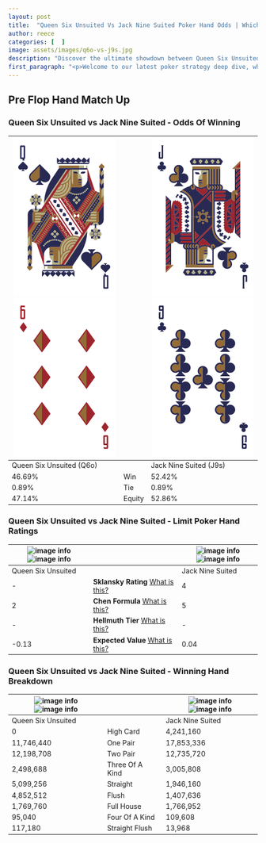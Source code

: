 ```yaml
---
layout: post
title:  "Queen Six Unsuited Vs Jack Nine Suited Poker Hand Odds | Which Is The Better Hand In Poker? A Complete Guide"
author: reece
categories: [  ]
image: assets/images/q6o-vs-j9s.jpg
description: "Discover the ultimate showdown between Queen Six Unsuited and Jack Nine Suited in poker! Uncover the odds, strategies, and scenarios where one hand triumphs over the other. Get ready to up your poker game with this thrilling analysis."
first_paragraph: "<p>Welcome to our latest poker strategy deep dive, where we're pitting two distinct hands against each other in a high-stakes showdown: Queen Six Unsuited vs Jack Nine Suited.</p><p>In the dynamic world of poker, every decision counts, and knowing which hand holds the upper hand is key to your success at the table.</p><p>In this article, we'll dissect these two hands, explore the scenarios where one dominates the other, and equip you with the knowledge to make strategic choices that can tip the odds in your favor.</p><p>Get ready to unravel the intriguing dynamics of these poker hands and elevate your game to new heights.</p>"
---
```




[comment]: # (sp0)

## Pre Flop Hand Match Up

<div class="table hand-ratings" markdown="1"> 



### Queen Six Unsuited vs Jack Nine Suited - Odds Of Winning


    
| ![image info](assets/images/hand1/q.png) ![image info](assets/images/hand1/6o.png) |  | ![image info](assets/images/hand2/j.png) ![image info](assets/images/hand2/9.png) |
| -------- | -------- | -------- |
| Queen Six Unsuited (Q6o) |  | Jack Nine Suited (J9s) |
| 46.69% | Win | 52.42% |
| 0.89% | Tie | 0.89% |
| 47.14% | Equity | 52.86% |




[comment]: # (sp1)



### Queen Six Unsuited vs Jack Nine Suited - Limit Poker Hand Ratings


    
| ![image info](https://www.riverpairs.com/assets/images/hand1/q.png) ![image info](https://www.riverpairs.com/assets/images/hand1/6o.png) |  | ![image info](https://www.riverpairs.com/assets/images/hand2/j.png) ![image info](https://www.riverpairs.com/assets/images/hand2/9.png) |
| -------- | -------- | -------- |
| Queen Six Unsuited |  | Jack Nine Suited |
| - | **Sklansky Rating** [What is this?](/sklansky-rating-explained) | 4 |
| 2 | **Chen Formula** [What is this?](/chen-formula-explained) | 5 |
| - | **Hellmuth Tier** [What is this?](/Hellmuth-tier-explained) | - |
| -0.13 | **Expected Value** [What is this?](/expected-value-explained) | 0.04 |




[comment]: # (sp2)



### Queen Six Unsuited vs Jack Nine Suited - Winning Hand Breakdown


    
| ![image info](https://www.riverpairs.com/assets/images/hand1/q.png) ![image info](https://www.riverpairs.com/assets/images/hand1/6o.png) |  | ![image info](https://www.riverpairs.com/assets/images/hand2/j.png) ![image info](https://www.riverpairs.com/assets/images/hand2/9.png) |
| -------- | -------- | -------- |
| Queen Six Unsuited |  | Jack Nine Suited |
| 0 | High Card | 4,241,160 |
| 11,746,440 | One Pair | 17,853,336 |
| 12,198,708 | Two Pair | 12,735,720 |
| 2,498,688 | Three Of A Kind | 3,005,808 |
| 5,099,256 | Straight | 1,946,160 |
| 4,852,512 | Flush | 1,407,636 |
| 1,769,760 | Full House | 1,766,952 |
| 95,040 | Four Of A Kind | 109,608 |
| 117,180 | Straight Flush | 13,968 |




[comment]: # (sp3)



</div>

[comment]: # (sp4)



[comment]: # (sp5)

